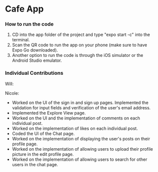 # Cafe App

### How to run the code 
1. CD into the app folder of the project and type "expo start -c" into the terminal. 
2. Scan the QR code to run the app on your phone (make sure to have Expo Go downloaded).
3. Another option to run the code is through the iOS simulator or the Android Studio emulator. 


### Individual Contributions
Will:

Nicole: 
- Worked on the UI of the sign in and sign up pages. Implemented the validation for input fields and verification of the user's email address. 
- Implemented the Explore View page. 
- Worked on the UI and the implementation of comments on each individual post. 
- Worked on the implementation of likes on each individual post. 
- Coded the UI of the Chat page. 
- Worked on the implementation of displaying the user's posts on their profile page. 
- Worked on the implementation of allowing users to upload their profile picture in the edit profile page. 
- Worked on the implementation of allowing users to search for other users in the chat page. 
